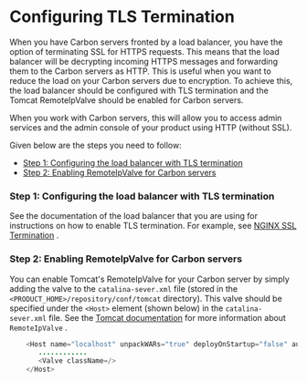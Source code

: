 # Configuring TLS Termination

When you have Carbon servers fronted by a load balancer, you have the option of terminating SSL for HTTPS requests. This means that the load balancer will be decrypting incoming HTTPS messages and forwarding them to the Carbon servers as HTTP. This is useful when you want to reduce the load on your Carbon servers due to encryption. To achieve this, the load balancer should be configured with TLS termination and the Tomcat RemoteIpValve should be enabled for Carbon servers.

When you work with Carbon servers, this will allow you to access admin services and the admin console of your product using HTTP (without SSL).

Given below are the steps you need to follow:

-   [Step 1: Configuring the load balancer with TLS termination](#ConfiguringTLSTermination-Step1:ConfiguringtheloadbalancerwithTLStermination)
-   [Step 2: Enabling RemoteIpValve for Carbon servers](#ConfiguringTLSTermination-Step2:EnablingRemoteIpValveforCarbonservers)

### Step 1: Configuring the load balancer with TLS termination

See the documentation of the load balancer that you are using for instructions on how to enable TLS termination. For example, see [NGINX SSL Termination](https://www.nginx.com/resources/admin-guide/nginx-ssl-termination/) .

### Step 2: Enabling RemoteIpValve for Carbon servers

You can enable Tomcat's RemoteIpValve for your Carbon server by simply adding the valve to the `catalina-sever.xml` file (stored in the `<PRODUCT_HOME>/repository/conf/tomcat` directory). This valve should be specified under the `<Host>` element (shown below) in the `catalina-sever.xml` file. See the [Tomcat documentation](https://tomcat.apache.org/tomcat-7.0-doc/api/org/apache/catalina/valves/RemoteIpValve.html) for more information about `RemoteIpValve` .

``` java
    <Host name="localhost" unpackWARs="true" deployOnStartup="false" autoDeploy="false" appBase="${carbon.home}/repository/deployment/server/webapps/">
       ............
       <Valve className=/>
    </Host>
```
